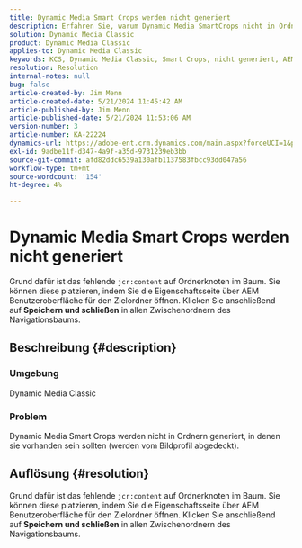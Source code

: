 ```yaml
---
title: Dynamic Media Smart Crops werden nicht generiert
description: Erfahren Sie, warum Dynamic Media SmartCrops nicht in Ordnern generiert werden, in denen sie enthalten sein sollten (siehe Bildprofil).
solution: Dynamic Media Classic
product: Dynamic Media Classic
applies-to: Dynamic Media Classic
keywords: KCS, Dynamic Media Classic, Smart Crops, nicht generiert, AEM, Adobe Experience Manager, Fehlerbehebung
resolution: Resolution
internal-notes: null
bug: false
article-created-by: Jim Menn
article-created-date: 5/21/2024 11:45:42 AM
article-published-by: Jim Menn
article-published-date: 5/21/2024 11:53:06 AM
version-number: 3
article-number: KA-22224
dynamics-url: https://adobe-ent.crm.dynamics.com/main.aspx?forceUCI=1&pagetype=entityrecord&etn=knowledgearticle&id=fc54ada4-6717-ef11-9f8a-6045bd006268
exl-id: 9adbe11f-d347-4a9f-a35d-9731239eb3bb
source-git-commit: afd82ddc6539a130afb1137583fbcc93dd047a56
workflow-type: tm+mt
source-wordcount: '154'
ht-degree: 4%

---
```


# Dynamic Media Smart Crops werden nicht generiert


Grund dafür ist das fehlende `jcr:content` auf Ordnerknoten im Baum. Sie können diese platzieren, indem Sie die Eigenschaftsseite über AEM Benutzeroberfläche für den Zielordner öffnen. Klicken Sie anschließend auf <b>Speichern und schließen</b> in allen Zwischenordnern des Navigationsbaums.

## Beschreibung {#description}


### Umgebung

Dynamic Media Classic

### Problem

Dynamic Media Smart Crops werden nicht in Ordnern generiert, in denen sie vorhanden sein sollten (werden vom Bildprofil abgedeckt).


## Auflösung {#resolution}


Grund dafür ist das fehlende `jcr:content` auf Ordnerknoten im Baum. Sie können diese platzieren, indem Sie die Eigenschaftsseite über AEM Benutzeroberfläche für den Zielordner öffnen. Klicken Sie anschließend auf <b>Speichern und schließen</b> in allen Zwischenordnern des Navigationsbaums.
